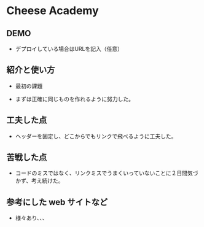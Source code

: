 # Cheese Academy

## DEMO

  - デプロイしている場合はURLを記入（任意）

## 紹介と使い方

  - 最初の課題

  - まずは正確に同じものを作れるように努力した。

## 工夫した点

  - ヘッダーを固定し、どこからでもリンクで飛べるように工夫した。

## 苦戦した点

  - コードのミスではなく、リンクミスでうまくいっていないことに２日間気づかず、考え続けた。

## 参考にした web サイトなど

  - 様々あり、、、